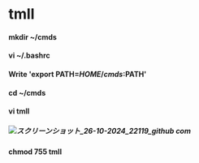 # tmll #
 
#### mkdir ~/cmds ####
#### vi ~/.bashrc ####
#### Write 'export PATH=$HOME/cmds:$PATH' ####
#### cd ~/cmds ####
#### vi tmll ####
##### ![スクリーンショット_26-10-2024_22119_github com](https://github.com/user-attachments/assets/f0114ff3-a7c5-44ab-9afc-0f6ab5382559) #####
#### chmod 755 tmll ####
